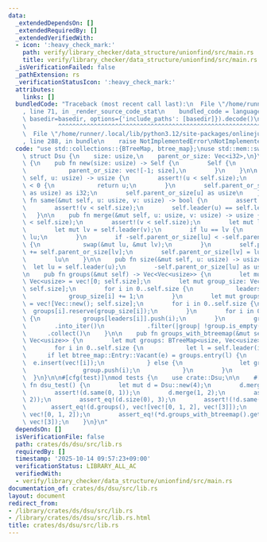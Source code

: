 ```yaml
---
data:
  _extendedDependsOn: []
  _extendedRequiredBy: []
  _extendedVerifiedWith:
  - icon: ':heavy_check_mark:'
    path: verify/library_checker/data_structure/unionfind/src/main.rs
    title: verify/library_checker/data_structure/unionfind/src/main.rs
  _isVerificationFailed: false
  _pathExtension: rs
  _verificationStatusIcon: ':heavy_check_mark:'
  attributes:
    links: []
  bundledCode: "Traceback (most recent call last):\n  File \"/home/runner/.local/lib/python3.12/site-packages/onlinejudge_verify/documentation/build.py\"\
    , line 71, in _render_source_code_stat\n    bundled_code = language.bundle(stat.path,\
    \ basedir=basedir, options={'include_paths': [basedir]}).decode()\n          \
    \         ^^^^^^^^^^^^^^^^^^^^^^^^^^^^^^^^^^^^^^^^^^^^^^^^^^^^^^^^^^^^^^^^^^^^^^^^^^^^^^^^^\n\
    \  File \"/home/runner/.local/lib/python3.12/site-packages/onlinejudge_verify/languages/rust.py\"\
    , line 288, in bundle\n    raise NotImplementedError\nNotImplementedError\n"
  code: "use std::collections::{BTreeMap, btree_map};\nuse std::mem::swap;\n\npub\
    \ struct Dsu {\n    size: usize,\n    parent_or_size: Vec<i32>,\n}\n\nimpl Dsu\
    \ {\n    pub fn new(size: usize) -> Self {\n        Self {\n            size,\n\
    \            parent_or_size: vec![-1; size],\n        }\n    }\n\n    pub fn leader(&mut\
    \ self, u: usize) -> usize {\n        assert!(u < self.size);\n        if self.parent_or_size[u]\
    \ < 0 {\n            return u;\n        }\n        self.parent_or_size[u] = self.leader(self.parent_or_size[u]\
    \ as usize) as i32;\n        self.parent_or_size[u] as usize\n    }\n\n    pub\
    \ fn same(&mut self, u: usize, v: usize) -> bool {\n        assert!(u < self.size);\n\
    \        assert!(v < self.size);\n        self.leader(u) == self.leader(v)\n \
    \   }\n\n    pub fn merge(&mut self, u: usize, v: usize) -> usize {\n        assert!(u\
    \ < self.size);\n        assert!(v < self.size);\n        let mut lu = self.leader(u);\n\
    \        let mut lv = self.leader(v);\n        if lu == lv {\n            return\
    \ lu;\n        }\n        if -self.parent_or_size[lu] < -self.parent_or_size[lv]\
    \ {\n            swap(&mut lu, &mut lv);\n        }\n        self.parent_or_size[lu]\
    \ += self.parent_or_size[lv];\n        self.parent_or_size[lv] = lu as i32;\n\
    \        lu\n    }\n\n    pub fn size(&mut self, u: usize) -> usize {\n      \
    \  let lu = self.leader(u);\n        -self.parent_or_size[lu] as usize\n    }\n\
    \n    pub fn groups(&mut self) -> Vec<Vec<usize>> {\n        let mut leaders:\
    \ Vec<usize> = vec![0; self.size];\n        let mut group_size: Vec<usize> = vec![0;\
    \ self.size];\n        for i in 0..self.size {\n            leaders[i] = self.leader(i);\n\
    \            group_size[i] += 1;\n        }\n        let mut groups: Vec<Vec<usize>>\
    \ = vec![Vec::new(); self.size];\n        for i in 0..self.size {\n          \
    \  groups[i].reserve(group_size[i]);\n        }\n        for i in 0..self.size\
    \ {\n            groups[leaders[i]].push(i);\n        }\n        groups\n    \
    \        .into_iter()\n            .filter(|group| !group.is_empty())\n      \
    \      .collect()\n    }\n\n    pub fn groups_with_btreemap(&mut self) -> BTreeMap<usize,\
    \ Vec<usize>> {\n        let mut groups: BTreeMap<usize, Vec<usize>> = BTreeMap::new();\n\
    \        for i in 0..self.size {\n            let l = self.leader(i);\n      \
    \      if let btree_map::Entry::Vacant(e) = groups.entry(l) {\n              \
    \  e.insert(vec![i]);\n            } else {\n                let group = groups.get_mut(&l).unwrap();\n\
    \                group.push(i);\n            }\n        }\n        groups\n  \
    \  }\n}\n\n#[cfg(test)]\nmod tests {\n    use crate::Dsu;\n\n    #[test]\n   \
    \ fn dsu_test() {\n        let mut d = Dsu::new(4);\n        d.merge(0, 1);\n\
    \        assert!(d.same(0, 1));\n        d.merge(1, 2);\n        assert!(d.same(0,\
    \ 2));\n        assert_eq!(d.size(0), 3);\n        assert!(!d.same(0, 3));\n \
    \       assert_eq!(d.groups(), vec![vec![0, 1, 2], vec![3]]);\n        assert_eq!(*d.groups_with_btreemap().get(&0).unwrap(),\
    \ vec![0, 1, 2]);\n        assert_eq!(*d.groups_with_btreemap().get(&3).unwrap(),\
    \ vec![3]);\n    }\n}\n"
  dependsOn: []
  isVerificationFile: false
  path: crates/ds/dsu/src/lib.rs
  requiredBy: []
  timestamp: '2025-10-14 09:57:23+09:00'
  verificationStatus: LIBRARY_ALL_AC
  verifiedWith:
  - verify/library_checker/data_structure/unionfind/src/main.rs
documentation_of: crates/ds/dsu/src/lib.rs
layout: document
redirect_from:
- /library/crates/ds/dsu/src/lib.rs
- /library/crates/ds/dsu/src/lib.rs.html
title: crates/ds/dsu/src/lib.rs
---
```


